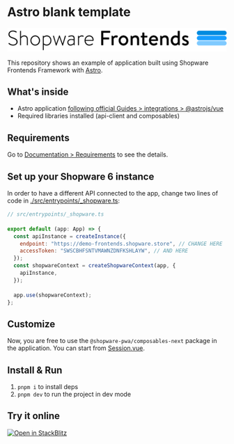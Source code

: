 # Astro blank template

![Shopware Frontends](./public/shopware-frontends-logo.png)

This repository shows an example of application built using Shopware Frontends Framework with [Astro](astro.build).

## What's inside

- Astro application [following official Guides > integrations > @astrojs/vue](https://docs.astro.build/en/guides/integrations-guide/vue/])
- Required libraries installed (api-client and composables)

## Requirements

Go to [Documentation > Requirements](https://shopware-frontends-docs.vercel.app/framework/requirements.html) to see the details.

## Set up your Shopware 6 instance

In order to have a different API connected to the app, change two lines of code in [./src/entrypoints/\_shopware.ts](./src/entrypoints/_shopware.ts):

```js
// src/entrypoints/_shopware.ts

export default (app: App) => {
  const apiInstance = createInstance({
    endpoint: "https://demo-frontends.shopware.store", // CHANGE HERE
    accessToken: "SWSCBHFSNTVMAWNZDNFKSHLAYW", // AND HERE
  });
  const shopwareContext = createShopwareContext(app, {
    apiInstance,
  });

  app.use(shopwareContext);
};
```

## Customize

Now, you are free to use the `@shopware-pwa/composables-next` package in the application. You can start from [Session.vue](./src/components/Session.vue).

## Install & Run

1. `pnpm i` to install deps
2. `pnpm dev` to run the project in dev mode

## Try it online

[![Open in StackBlitz](https://developer.stackblitz.com/img/open_in_stackblitz.svg)](https://stackblitz.com/github/shopware/frontends/tree/main/templates/astro)
